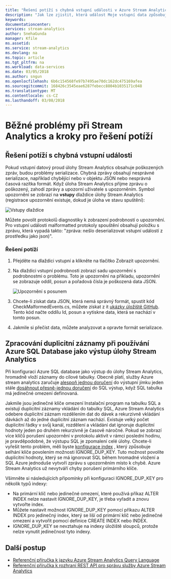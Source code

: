 ```yaml
---
title: "Řešení potíží s chybná vstupní události v Azure Stream Analytics | Microsoft Docs"
description: "Jak lze zjistit, která událost Moje vstupní data způsobuje problém v úloze Stream Analytics"
keywords: 
documentationcenter: 
services: stream-analytics
author: SnehaGunda
manager: Kfile
ms.assetid: 
ms.service: stream-analytics
ms.devlang: na
ms.topic: article
ms.tgt_pltfrm: na
ms.workload: data-services
ms.date: 03/05/2018
ms.author: sngun
ms.openlocfilehash: 6b6c154568fe97b7495ae70dc162dc475169afea
ms.sourcegitcommit: 168426c3545eae6287febecc8804b1035171c048
ms.translationtype: MT
ms.contentlocale: cs-CZ
ms.lasthandoff: 03/08/2018
---
```

# <a name="common-issues-in-stream-analytics-and-steps-to-troubleshoot"></a>Běžné problémy při Stream Analytics a kroky pro řešení potíží

## <a name="troubleshoot-for-malformed-input-events"></a>Řešení potíží s chybná vstupní události

Pokud vstupní datový proud úlohy Stream Analytics obsahuje poškozených zpráv, budou problémy serializace. Chybná zprávy obsahují nesprávné serializace, například chybějící nebo v objektu JSON nebo nesprávná časová razítka formát. Když úloha Stream Analytics přijme zprávu o poškozený, zahodí zprávy a upozorní uživatele s upozorněním. Symbol upozornění se zobrazí na **vstupy** dlaždice úlohy Stream Analytics (registrace upozornění existuje, dokud je úloha ve stavu spuštění):

![Vstupy dlaždice](media/stream-analytics-malformed-events/inputs_tile.png)

Můžete povolit protokolů diagnostiky k zobrazení podrobností o upozornění. Pro vstupní události malformatted protokoly spouštění obsahují položku s zprávu, která vypadá takto: "zpráva: nešlo deserializovat vstupní událostí z prostředku <blob URI> jako json)". 

### <a name="troubleshooting-steps"></a>Řešení potíží

1. Přejděte na dlaždici vstupní a klikněte na tlačítko Zobrazit upozornění.
2. Na dlaždici vstupní podrobnosti zobrazí sadu upozornění s podrobnostmi o problému. Toto je upozornění na příkladu, upozornění se zobrazuje oddíl, posun a pořadová čísla je poškozená data JSON. 

   ![Upozornění s posunem](media/stream-analytics-malformed-events/warning_message_with_offset.png)

3. Chcete-li získat data JSON, která nemá správný formát, spustit kód CheckMalformedEvents.cs, můžete získat z it [ukázky úložiště GitHub](https://github.com/Azure/azure-stream-analytics/tree/master/Samples/CheckMalformedEventsEH). Tento kód načte oddílu Id, posun a vytiskne data, která se nachází v tomto posun. 

4. Jakmile si přečíst data, můžete analyzovat a opravte formát serializace. 

## <a name="handling-duplicate-records-when-using-azure-sql-database-as-output-for-a-stream-analytics-job"></a>Zpracování duplicitní záznamy při používání Azure SQL Database jako výstup úlohy Stream Analytics

Při konfiguraci Azure SQL database jako výstup do úlohy Stream Analytics, hromadně vloží záznamy do cílové tabulky. Obecně platí, služby Azure stream analytics zaručuje [alespoň jednou doručení]( https://msdn.microsoft.com/azure/stream-analytics/reference/event-delivery-guarantees-azure-stream-analytics) do výstupní jímku jeden stále [dosáhnout přesně-jednou doručení]( https://blogs.msdn.microsoft.com/streamanalytics/2017/01/13/how-to-achieve-exactly-once-delivery-for-sql-output/) do SQL výstup, když SQL tabulka má jedinečné omezení definovaná. 

Jakmile jsou jedinečné klíče omezení Instalační program na tabulku SQL a existují duplicitní záznamy vkládání do tabulky SQL, Azure Stream Analytics odebere duplicitní záznam rozdělením dat do dávek a rekurzivně vkládání dávkách až do jedné duplicitní záznam nachází. Existuje velký počet duplicitní řádky v svůj kanál, rozdělení a vkládání dat ignoruje duplicitní hodnoty jeden po druhém rekurzivně je časově náročné. Pokud se zobrazí více klíčů porušení upozornění v protokolu aktivit v rámci poslední hodinu, je pravděpodobné, že výstupu SQL je zpomalení celé úlohy. Chcete-li vyřešit tento problém, měli byste [konfigurace index]( https://docs.microsoft.com/sql/t-sql/statements/create-index-transact-sql) , který způsobuje selhání klíče povolením možnosti IGNORE_DUP_KEY. Tuto možnost povolíte duplicitní hodnoty, který se má ignorovat SQL během hromadné vložení a SQL Azure jednoduše vytvoří zprávu s upozorněním místo k chybě. Azure Stream Analytics už nevytváří chyby porušení primárního klíče.

Všimněte si následujících připomínky při konfiguraci IGNORE_DUP_KEY pro několik typů indexy:

* Na primární klíč nebo jedinečné omezení, které používá příkaz ALTER INDEX nelze nastavit IGNORE_DUP_KEY, je třeba vyřadit a znovu vytvořte index.  
* Můžete nastavit možnost IGNORE_DUP_KEY pomocí příkazu ALTER INDEX pro jedinečný index, který se liší od primární klíč nebo jedinečné omezení a vytvořit pomocí definice CREATE INDEX nebo INDEX.  
* IGNORE_DUP_KEY se nevztahuje na indexy úložiště sloupců, protože nelze vynutit jedinečnost tyto indexy.  

## <a name="next-steps"></a>Další postup

* [Referenční příručka k jazyku Azure Stream Analytics Query Language](https://msdn.microsoft.com/library/azure/dn834998.aspx)
* [Referenční příručka k rozhraní REST API pro správu služby Azure Stream Analytics](https://msdn.microsoft.com/library/azure/dn835031.aspx)

